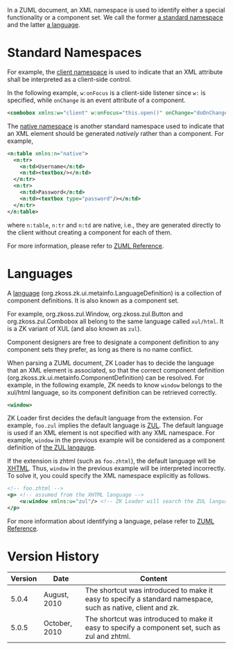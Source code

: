 In a ZUML document, an XML namespace is used to identify either a
special functionality or a component set. We call the former [a standard namespace](ZUML_Reference/ZUML/Namespaces) and the latter [a language](ZUML_Reference/ZUML/Languages).

# Standard Namespaces

For example, the [client namespace](ZUML_Reference/ZUML/Namespaces/Client) is used to
indicate that an XML attribute shall be interpreted as a client-side
control.

In the following example, `w:onFocus` is a client-side listener since
`w:` is specified, while `onChange` is an event attribute of a
component.

```xml
<combobox xmlns:w="client" w:onFocus="this.open()" onChange="doOnChange()"/>
```

The [native namespace](ZUML_Reference/ZUML/Namespaces/Native)
is another standard namespace used to indicate that an XML element
should be generated *natively* rather than a component. For example,

```xml
<n:table xmlns:n="native">
  <n:tr>
    <n:td>Username</n:td>
    <n:td><textbox/></n:td>
  </n:tr>
  <n:tr>
    <n:td>Password</n:td>
    <n:td><textbox type="password"/></n:td>
  </n:tr>
</n:table>
```

where `n:table`, `n:tr` and `n:td` are native, i.e., they are generated
directly to the client without creating a component for each of them.

For more information, please refer to [ZUML Reference](ZUML_Reference/ZUML/Namespaces).

# Languages

A [language](ZUML_Reference/ZUML/Languages)
(<javadoc>org.zkoss.zk.ui.metainfo.LanguageDefinition</javadoc>) is a
collection of component definitions. It is also known as a component
set.

For example, <javadoc>org.zkoss.zul.Window</javadoc>,
<javadoc>org.zkoss.zul.Button</javadoc> and
<javadoc>org.zkoss.zul.Combobox</javadoc> all belong to the same
language called `xul/html`. It is a ZK variant of XUL (and also known as
`zul`).

Component designers are free to designate a component definition to any
component sets they prefer, as long as there is no name conflict.

When parsing a ZUML document, ZK Loader has to decide the language that
an XML element is associated, so that the correct component definition
(<javadoc>org.zkoss.zk.ui.metainfo.ComponentDefinition</javadoc>) can be
resolved. For example, in the following example, ZK needs to know
`window` belongs to the xul/html language, so its component definition
can be retrieved correctly.

```xml
<window>
```

ZK Loader first decides the default language from the extension. For
example, `foo.zul` implies the default language is
[ZUL](ZUML_Reference/ZUML/Languages/ZUL). The default
language is used if an XML element is not specified with any XML
namespace. For example, `window` in the previous example will be
considered as a component definition of [the ZUL langauge](ZUML_Reference/ZUML/Languages/ZUL).

If the extension is zhtml (such as `foo.zhtml`), the default language
will be [XHTML](ZUML_Reference/ZUML/Languages/XHTML). Thus,
`window` in the previous example will be interpreted incorrectly. To
solve it, you could specify the XML namespace explicitly as follows.

```xml
<!-- foo.zhtml -->
<p> <!-- assumed from the XHTML language -->
    <u:window xmlns:u="zul"/> <!-- ZK Loader will search the ZUL language instead -->
</p>
```

For more information about identifying a language, pelase refer to [ZUML Reference](ZUML_Reference/ZUML/Languages#Language_Identification).

# Version History

| Version | Date          | Content                                                                                                     |
|---------|---------------|-------------------------------------------------------------------------------------------------------------|
| 5.0.4   | August, 2010  | The shortcut was introduced to make it easy to specify a standard namespace, such as native, client and zk. |
| 5.0.5   | October, 2010 | The shortcut was introduced to make it easy to specify a component set, such as zul and zhtml.              |
